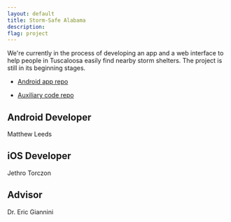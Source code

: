 ```yaml
---
layout: default
title: Storm-Safe Alabama
description: 
flag: project
---
```


We're currently in the process of developing an app and a web interface to help people in Tuscaloosa easily find nearby storm shelters. The project is still in its beginning stages.

* [Android app repo](https://github.com/mleeds95/StormSafeAlabama-android)

* [Auxiliary code repo](https://github.com/mleeds95/StormSafeAlabama)


Android Developer
-----------------

Matthew Leeds


iOS Developer
-------------

Jethro Torczon


Advisor
-------

Dr. Eric Giannini
